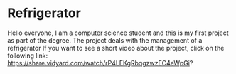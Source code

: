 # Refrigerator
Hello everyone, I am a computer science student and this is my first project as part of the degree. The project deals with the management of a refrigerator
If you want to see a short video about the project, click on the following link: https://share.vidyard.com/watch/rP4LEKgRbqgzwzEC4eWpGi?
